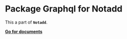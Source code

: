 # Package Graphql for Notadd

This a part of **```Notadd```**.

[**Go for documents**](https://docs.notadd.com/#/)
